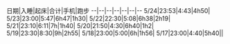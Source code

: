 日期|入睡|起床|合计|手机|跑步
--|--|--|--|--|--|--
5/24|23:53|4:43|4h50|
5/23|23:00|5:47|6h47|1h30|
5/22|22:30|5:08|6h38|2h19|
5/21|23:10|6:11|7h|1h40|
5/20|21:50|4:30|6h40|1h2|
5/19|23:30|8:30|9h|2h55|
5/18|23:00|5:00|6h|1h56|
5/17|23:00|4:40|5h40||

